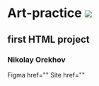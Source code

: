 # Art-practice ![](https://github.com/blackcater/blackcater/raw/main/images/Hi.gif) 
## first HTML project
### Nikolay Orekhov

Figma
<a> href=""
Site
<a> href=""
